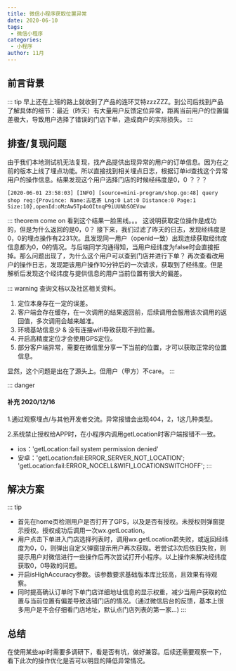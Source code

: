 ```yaml
---
title: 微信小程序获取位置异常
date: 2020-06-10
tags:
 - 微信小程序 
categories:
 - 小程序
author: 11月
---
```



## 前言背景

::: tip
  早上还在上班的路上就收到了产品的连环艾特zzzZZZ。到公司后找到产品了解具体的细节：最近（昨天）有大量用户反馈定位异常，距离当前用户的位置偏差极大，导致用户选择了错误的门店下单，造成商户的实际损失。
:::

<!-- more -->

## 排查/复现问题
由于我们本地测试机无法复现，找产品提供出现异常的用户的订单信息。因为在之前的版本上线了埋点功能。所以直接找到相关埋点日志，根据订单id查找这个异常用户的操作信息。结果发现这个用户选择门店的时候经纬度是0，0 ？？？ 
```
[2020-06-01 23:58:03] [INFO] [source=mini-program/shop.go:48] query shop req:{Province: Name:古茗茶 Lng:0 Lat:0 Distance:0 Page:1 Size:10},openId:oMzAw5Tp4oOItnqP9iUUNbSOEVow
```
::: theorem come on
看到这个结果一脸黑线。。。 这说明获取定位操作是成功的，但是为什么返回的是0，0？ 接下来，我们过滤了昨天的日志，发现经纬度是0，0的埋点操作有2231次。且发现同一用户（openid一致）出现连续获取经纬度信息都为0，0的情况。与后端同学沟通得知，当用户经纬度为false时会直接拒掉。那么问题出现了，为什么这个用户可以查到门店并进行下单？
再次查看改用户的操作日志，发现距该用户操作10分钟后的一次请求，获取到了经纬度。但是解析后发现这个经纬度与提供信息的用户当前位置有很大的偏差。

::: warning
查询文档以及社区相关资料。
1. 定位本身存在一定的误差。
2. 客户端会存在缓存，在一次调用的结果返回前，后续调用会服用该次调用的返回值，多次调用会越来越准。
3. 环境基站信息少 & 没有连接wifi导致获取不到位置。
4. 开启高精度定位才会使用GPS定位。
5. 部分客户端异常，需要在微信里分享一下当前的位置，才可以获取正常的位置信息。

显然，这个问题是出在了源头上。但用户（甲方）不care。
:::

::: danger
#### 补充 2020/12/16
1.通过观察埋点/与其他开发者交流。异常报错会出现404，2，1这几种类型。

2.系统禁止授权给APP时，在小程序内调用getLocation时客户端报错不一致。

* ios：'getLocation:fail system permission denied'
* 安卓：'getLocation:fail:ERROR_SERVER_NOT_LOCATION'; 'getLocation:fail:ERROR_NOCELL&WIFI_LOCATIONSWITCHOFF';
:::

## 解决方案
::: tip
* 首先在home页检测用户是否打开了GPS，以及是否有授权。未授权则弹窗提示授权。授权成功后调用一次wx.getLocation。
* 用户点击下单进入门店选择列表时，调用wx.getLocation若失败，或返回经纬度为0，0，则弹出自定义弹窗提示用户再次获取。若尝试3次后依旧失败，则提示用户对微信进行一些操作后再次尝试打开小程序。以上操作来解决经纬度获取0，0导致的问题。
* 开启isHighAccuracy参数。该参数要求基础版本库比较高，且效果有待观察。
* 同时提高确认订单时下单门店详细地址信息的显示权重，减少当用户获取的位置与当前位置有偏差导致选错门店的情况。（通过微信后台的反馈，基本上很多用户是不会仔细看门店地址，默认点门店列表的第一家...)
:::

## 总结

在使用某些api时需要多调研下，看是否有坑，做好兼容。后续还需要观察一下，看下此次的操作优化是否可以明显的降低异常情况。
